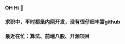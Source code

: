 ### OH Hi 👋

### 求职中，平时都是内网开发，没有很仔细丰富github
### 最近在忙：算法、前端八股、开源项目

<!--
[![Anurag's GitHub stats](https://github-readme-stats.vercel.app/api?username=A2ayak)](https://github.com/anuraghazra/github-readme-stats)

[![Readme Card](https://github-readme-stats.vercel.app/api/pin/?username=A2ayak&repo=Touching-Fish-For-LeetCode)](https://github.com/A2ayak/Touching-Fish-For-LeetCode)
-->
<!--
**A2ayak/A2ayak** is a ✨ _special_ ✨ repository because its `README.md` (this file) appears on your GitHub profile.

Here are some ideas to get you started:

- 🔭 I’m currently working on ...
- 🌱 I’m currently learning ...
- 👯 I’m looking to collaborate on ...
- 🤔 I’m looking for help with ...
- 💬 Ask me about ...
- 📫 How to reach me: ...
- 😄 Pronouns: ...
- ⚡ Fun fact: ...
-->

